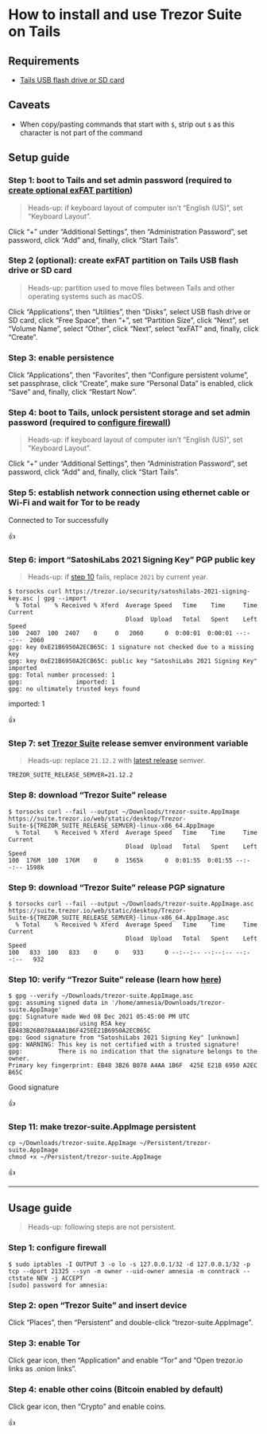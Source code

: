 <!--
Title: How to install and use Trezor Suite on Tails
Description: Learn how to install and use Trezor Suite on Tails.
Author: Sun Knudsen <https://github.com/sunknudsen>
Contributors: Sun Knudsen <https://github.com/sunknudsen>
Reviewers:
Publication date: 2021-12-13T12:49:28.519Z
Listed: true
-->

# How to install and use Trezor Suite on Tails

## Requirements

- [Tails USB flash drive or SD card](../how-to-install-tails-on-usb-flash-drive-or-sd-card)

## Caveats

- When copy/pasting commands that start with `$`, strip out `$` as this character is not part of the command

## Setup guide

### Step 1: boot to Tails and set admin password (required to [create optional exFAT partition](#step-2-optional-create-exfat-partition-on-tails-usb-flash-drive-or-sd-card))

> Heads-up: if keyboard layout of computer isn’t “English (US)”, set “Keyboard Layout”.

Click “+” under “Additional Settings”, then “Administration Password”, set password, click “Add” and, finally, click “Start Tails”.

### Step 2 (optional): create exFAT partition on Tails USB flash drive or SD card

> Heads-up: partition used to move files between Tails and other operating systems such as macOS.

Click “Applications”, then “Utilities”, then “Disks”, select USB flash drive or SD card, click “Free Space”, then “+”, set “Partition Size”, click “Next”, set “Volume Name”, select “Other”, click “Next”, select “exFAT” and, finally, click “Create”.

### Step 3: enable persistence

Click “Applications”, then “Favorites”, then “Configure persistent volume”, set passphrase, click “Create”, make sure “Personal Data” is enabled, click “Save” and, finally, click “Restart Now”.

### Step 4: boot to Tails, unlock persistent storage and set admin password (required to [configure firewall](#step-1-configure-firewall))

> Heads-up: if keyboard layout of computer isn’t “English (US)”, set “Keyboard Layout”.

Click “+” under “Additional Settings”, then “Administration Password”, set password, click “Add” and, finally, click “Start Tails”.

### Step 5: establish network connection using ethernet cable or Wi-Fi and wait for Tor to be ready

Connected to Tor successfully

👍

### Step 6: import “SatoshiLabs 2021 Signing Key” PGP public key

> Heads-up: if [step 10](#step-10-verify-trezor-suite-release-learn-how-here) fails, replace `2021` by current year.

```console
$ torsocks curl https://trezor.io/security/satoshilabs-2021-signing-key.asc | gpg --import
  % Total    % Received % Xferd  Average Speed   Time    Time     Time  Current
                                 Dload  Upload   Total   Spent    Left  Speed
100  2407  100  2407    0     0   2060      0  0:00:01  0:00:01 --:--:--  2060
gpg: key 0xE21B6950A2ECB65C: 1 signature not checked due to a missing key
gpg: key 0xE21B6950A2ECB65C: public key "SatoshiLabs 2021 Signing Key" imported
gpg: Total number processed: 1
gpg:               imported: 1
gpg: no ultimately trusted keys found
```

imported: 1

👍

### Step 7: set [Trezor Suite](https://suite.trezor.io/) release semver environment variable

> Heads-up: replace `21.12.2` with [latest release](https://suite.trezor.io/) semver.

```shell
TREZOR_SUITE_RELEASE_SEMVER=21.12.2
```

### Step 8: download “Trezor Suite” release

```console
$ torsocks curl --fail --output ~/Downloads/trezor-suite.AppImage https://suite.trezor.io/web/static/desktop/Trezor-Suite-${TREZOR_SUITE_RELEASE_SEMVER}-linux-x86_64.AppImage
  % Total    % Received % Xferd  Average Speed   Time    Time     Time  Current
                                 Dload  Upload   Total   Spent    Left  Speed
100  176M  100  176M    0     0  1565k      0  0:01:55  0:01:55 --:--:-- 1598k
```

### Step 9: download “Trezor Suite” release PGP signature

```console
$ torsocks curl --fail --output ~/Downloads/trezor-suite.AppImage.asc https://suite.trezor.io/web/static/desktop/Trezor-Suite-${TREZOR_SUITE_RELEASE_SEMVER}-linux-x86_64.AppImage.asc
  % Total    % Received % Xferd  Average Speed   Time    Time     Time  Current
                                 Dload  Upload   Total   Spent    Left  Speed
100   833  100   833    0     0    933      0 --:--:-- --:--:-- --:--:--   932
```

### Step 10: verify “Trezor Suite” release (learn how [here](../how-to-verify-pgp-digital-signatures-using-gnupg-on-macos))

```console
$ gpg --verify ~/Downloads/trezor-suite.AppImage.asc
gpg: assuming signed data in '/home/amnesia/Downloads/trezor-suite.AppImage'
gpg: Signature made Wed 08 Dec 2021 05:45:00 PM UTC
gpg:                using RSA key EB483B26B078A4AA1B6F425EE21B6950A2ECB65C
gpg: Good signature from "SatoshiLabs 2021 Signing Key" [unknown]
gpg: WARNING: This key is not certified with a trusted signature!
gpg:          There is no indication that the signature belongs to the owner.
Primary key fingerprint: EB48 3B26 B078 A4AA 1B6F  425E E21B 6950 A2EC B65C
```

Good signature

👍

### Step 11: make trezor-suite.AppImage persistent

```shell
cp ~/Downloads/trezor-suite.AppImage ~/Persistent/trezor-suite.AppImage
chmod +x ~/Persistent/trezor-suite.AppImage
```

👍

---

## Usage guide

> Heads-up: following steps are not persistent.

### Step 1: configure firewall

```console
$ sudo iptables -I OUTPUT 3 -o lo -s 127.0.0.1/32 -d 127.0.0.1/32 -p tcp --dport 21325 --syn -m owner --uid-owner amnesia -m conntrack --ctstate NEW -j ACCEPT
[sudo] password for amnesia:
```

### Step 2: open “Trezor Suite” and insert device

Click “Places”, then “Persistent” and double-click “trezor-suite.AppImage”.

### Step 3: enable Tor

Click gear icon, then “Application” and enable “Tor” and “Open trezor.io links as .onion links”.

### Step 4: enable other coins (Bitcoin enabled by default)

Click gear icon, then “Crypto” and enable coins.

👍
